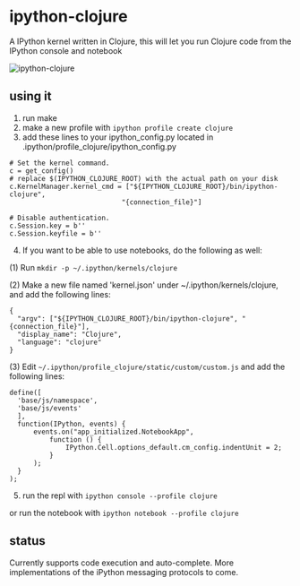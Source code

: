 # ipython-clojure
A IPython kernel written in Clojure, this will let you run Clojure code from the IPython console and notebook

![ipython-clojure](https://raw.github.com/roryk/ipython-clojure/master/images/demo.gif)

## using it
1. run make
2. make a new profile with `ipython profile create clojure`
3. add these lines to your ipython_config.py located in .ipython/profile_clojure/ipython_config.py

  ```
  # Set the kernel command.
  c = get_config()
  # replace $(IPYTHON_CLOJURE_ROOT) with the actual path on your disk
  c.KernelManager.kernel_cmd = ["${IPYTHON_CLOJURE_ROOT}/bin/ipython-clojure",
                              "{connection_file}"] 

  # Disable authentication.
  c.Session.key = b''
  c.Session.keyfile = b''
  ```

4. If you want to be able to use notebooks, do the following as well:
  
  (1) Run `mkdir -p ~/.ipython/kernels/clojure`
  
  (2) Make a new file named 'kernel.json' under ~/.ipython/kernels/clojure, and add the following lines:
  
  ```
  {
    "argv": ["${IPYTHON_CLOJURE_ROOT}/bin/ipython-clojure", "{connection_file}"],
    "display_name": "Clojure",
    "language": "clojure"
  }
  ```
  
  (3) Edit `~/.ipython/profile_clojure/static/custom/custom.js` and add the following lines:
  
  ```
  define([
    'base/js/namespace',
    'base/js/events'
    ],
    function(IPython, events) {
        events.on("app_initialized.NotebookApp",
            function () {
                IPython.Cell.options_default.cm_config.indentUnit = 2;
            }
        );
    }
  );
  ```
  
5. run the repl with `ipython console --profile clojure`
  
  or run the notebook with `ipython notebook --profile clojure`

## status
Currently supports code execution and auto-complete. More implementations of the iPython messaging protocols to come.
